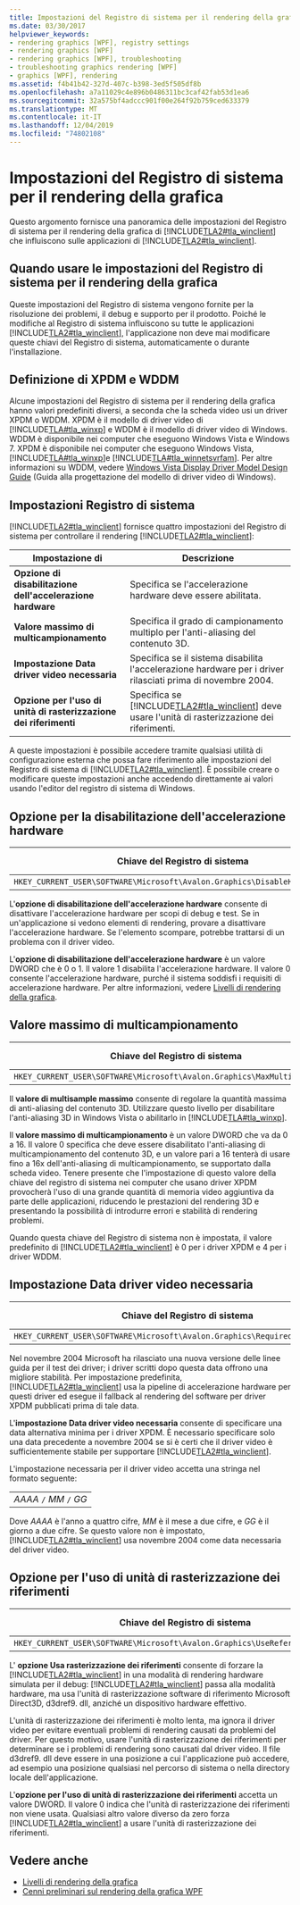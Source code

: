 ```yaml
---
title: Impostazioni del Registro di sistema per il rendering della grafica
ms.date: 03/30/2017
helpviewer_keywords:
- rendering graphics [WPF], registry settings
- rendering graphics [WPF]
- rendering graphics [WPF], troubleshooting
- troubleshooting graphics rendering [WPF]
- graphics [WPF], rendering
ms.assetid: f4b41b42-327d-407c-b398-3ed5f505df8b
ms.openlocfilehash: a7a11029c4e896b0486311bc3caf42fab53d1ea6
ms.sourcegitcommit: 32a575bf4adccc901f00e264f92b759ced633379
ms.translationtype: MT
ms.contentlocale: it-IT
ms.lasthandoff: 12/04/2019
ms.locfileid: "74802108"
---
```

# <a name="graphics-rendering-registry-settings"></a>Impostazioni del Registro di sistema per il rendering della grafica
Questo argomento fornisce una panoramica delle impostazioni del Registro di sistema per il rendering della grafica di [!INCLUDE[TLA2#tla_winclient](../../../../includes/tla2sharptla-winclient-md.md)] che influiscono sulle applicazioni di [!INCLUDE[TLA2#tla_winclient](../../../../includes/tla2sharptla-winclient-md.md)].  

<a name="overview"></a>   
## <a name="when-to-use-graphics-rendering-registry-settings"></a>Quando usare le impostazioni del Registro di sistema per il rendering della grafica  
 Queste impostazioni del Registro di sistema vengono fornite per la risoluzione dei problemi, il debug e supporto per il prodotto. Poiché le modifiche al Registro di sistema influiscono su tutte le applicazioni [!INCLUDE[TLA2#tla_winclient](../../../../includes/tla2sharptla-winclient-md.md)], l'applicazione non deve mai modificare queste chiavi del Registro di sistema, automaticamente o durante l'installazione.  
  
<a name="xpdmandwddm"></a>   
## <a name="what-are-xpdm-and-wddm"></a>Definizione di XPDM e WDDM  
 Alcune impostazioni del Registro di sistema per il rendering della grafica hanno valori predefiniti diversi, a seconda che la scheda video usi un driver XPDM o WDDM. XPDM è il modello di driver video di [!INCLUDE[TLA#tla_winxp](../../../../includes/tlasharptla-winxp-md.md)] e WDDM è il modello di driver video di Windows. WDDM è disponibile nei computer che eseguono Windows Vista e Windows 7. XPDM è disponibile nei computer che eseguono Windows Vista, [!INCLUDE[TLA#tla_winxp](../../../../includes/tlasharptla-winxp-md.md)]e [!INCLUDE[TLA#tla_winnetsvrfam](../../../../includes/tlasharptla-winnetsvrfam-md.md)]. Per altre informazioni su WDDM, vedere [Windows Vista Display Driver Model Design Guide](https://go.microsoft.com/fwlink/?LinkId=178394) (Guida alla progettazione del modello di driver video di Windows).  
  
<a name="registry_settings"></a>   
## <a name="registry-settings"></a>Impostazioni Registro di sistema  
 [!INCLUDE[TLA2#tla_winclient](../../../../includes/tla2sharptla-winclient-md.md)] fornisce quattro impostazioni del Registro di sistema per controllare il rendering [!INCLUDE[TLA2#tla_winclient](../../../../includes/tla2sharptla-winclient-md.md)]:  
  
|Impostazione di|Descrizione|  
|-------------|-----------------|  
|**Opzione di disabilitazione dell'accelerazione hardware**|Specifica se l'accelerazione hardware deve essere abilitata.|  
|**Valore massimo di multicampionamento**|Specifica il grado di campionamento multiplo per l'anti-aliasing del contenuto 3D.|  
|**Impostazione Data driver video necessaria**|Specifica se il sistema disabilita l'accelerazione hardware per i driver rilasciati prima di novembre 2004.|  
|**Opzione per l'uso di unità di rasterizzazione dei riferimenti**|Specifica se [!INCLUDE[TLA2#tla_winclient](../../../../includes/tla2sharptla-winclient-md.md)] deve usare l'unità di rasterizzazione dei riferimenti.|  
  
 A queste impostazioni è possibile accedere tramite qualsiasi utilità di configurazione esterna che possa fare riferimento alle impostazioni del Registro di sistema di [!INCLUDE[TLA2#tla_winclient](../../../../includes/tla2sharptla-winclient-md.md)]. È possibile creare o modificare queste impostazioni anche accedendo direttamente ai valori usando l'editor del registro di sistema di Windows.  
  
<a name="disablehardwareacceleration"></a>   
## <a name="disable-hardware-acceleration-option"></a>Opzione per la disabilitazione dell'accelerazione hardware  
  
|Chiave del Registro di sistema|Tipo valore|  
|------------------|----------------|  
|`HKEY_CURRENT_USER\SOFTWARE\Microsoft\Avalon.Graphics\DisableHWAcceleration`|DWORD|  
  
 L'**opzione di disabilitazione dell'accelerazione hardware** consente di disattivare l'accelerazione hardware per scopi di debug e test. Se in un'applicazione si vedono elementi di rendering, provare a disattivare l'accelerazione hardware. Se l'elemento scompare, potrebbe trattarsi di un problema con il driver video.  
  
 L'**opzione di disabilitazione dell'accelerazione hardware** è un valore DWORD che è 0 o 1. Il valore 1 disabilita l'accelerazione hardware. Il valore 0 consente l'accelerazione hardware, purché il sistema soddisfi i requisiti di accelerazione hardware. Per altre informazioni, vedere [Livelli di rendering della grafica](../advanced/graphics-rendering-tiers.md).  
  
<a name="maxmultisample"></a>   
## <a name="maximum-multisample-value"></a>Valore massimo di multicampionamento  
  
|Chiave del Registro di sistema|Tipo valore|  
|------------------|----------------|  
|`HKEY_CURRENT_USER\SOFTWARE\Microsoft\Avalon.Graphics\MaxMultisampleType`|DWORD|  
  
 Il **valore di multisample massimo** consente di regolare la quantità massima di anti-aliasing del contenuto 3D. Utilizzare questo livello per disabilitare l'anti-aliasing 3D in Windows Vista o abilitarlo in [!INCLUDE[TLA#tla_winxp](../../../../includes/tlasharptla-winxp-md.md)].  
  
 Il **valore massimo di multicampionamento** è un valore DWORD che va da 0 a 16. Il valore 0 specifica che deve essere disabilitato l'anti-aliasing di multicampionamento del contenuto 3D, e un valore pari a 16 tenterà di usare fino a 16x dell'anti-aliasing di multicampionamento, se supportato dalla scheda video. Tenere presente che l'impostazione di questo valore della chiave del registro di sistema nei computer che usano driver XPDM provocherà l'uso di una grande quantità di memoria video aggiuntiva da parte delle applicazioni, riducendo le prestazioni del rendering 3D e presentando la possibilità di introdurre errori e stabilità di rendering problemi.  
  
 Quando questa chiave del Registro di sistema non è impostata, il valore predefinito di [!INCLUDE[TLA2#tla_winclient](../../../../includes/tla2sharptla-winclient-md.md)] è 0 per i driver XPDM e 4 per i driver WDDM.  
  
<a name="requiredvideodriverdatesetting"></a>   
## <a name="required-video-driver-date-setting"></a>Impostazione Data driver video necessaria  
  
|Chiave del Registro di sistema|Tipo valore|  
|------------------|----------------|  
|`HKEY_CURRENT_USER\SOFTWARE\Microsoft\Avalon.Graphics\RequiredVideoDriverDate`|Stringa|  
  
 Nel novembre 2004 Microsoft ha rilasciato una nuova versione delle linee guida per il test dei driver; i driver scritti dopo questa data offrono una migliore stabilità. Per impostazione predefinita, [!INCLUDE[TLA2#tla_winclient](../../../../includes/tla2sharptla-winclient-md.md)] usa la pipeline di accelerazione hardware per questi driver ed esegue il fallback al rendering del software per driver XPDM pubblicati prima di tale data.  
  
 L'**impostazione Data driver video necessaria** consente di specificare una data alternativa minima per i driver XPDM. È necessario specificare solo una data precedente a novembre 2004 se si è certi che il driver video è sufficientemente stabile per supportare [!INCLUDE[TLA2#tla_winclient](../../../../includes/tla2sharptla-winclient-md.md)].  
  
 L'impostazione necessaria per il driver video accetta una stringa nel formato seguente:  
  
| |  
|-|  
|*AAAA* `/` *MM* `/` *GG*|  
  
 Dove *AAAA* è l'anno a quattro cifre, *MM* è il mese a due cifre, e *GG* è il giorno a due cifre. Se questo valore non è impostato, [!INCLUDE[TLA2#tla_winclient](../../../../includes/tla2sharptla-winclient-md.md)] usa novembre 2004 come data necessaria del driver video.  
  
<a name="usereferencerasterizeroption"></a>   
## <a name="use-reference-rasterizer-option"></a>Opzione per l'uso di unità di rasterizzazione dei riferimenti  
  
|Chiave del Registro di sistema|Tipo valore|  
|------------------|----------------|  
|`HKEY_CURRENT_USER\SOFTWARE\Microsoft\Avalon.Graphics\UseReferenceRasterizer`|DWORD|  
  
 L' **opzione Usa rasterizzazione dei riferimenti** consente di forzare la [!INCLUDE[TLA2#tla_winclient](../../../../includes/tla2sharptla-winclient-md.md)] in una modalità di rendering hardware simulata per il debug: [!INCLUDE[TLA2#tla_winclient](../../../../includes/tla2sharptla-winclient-md.md)] passa alla modalità hardware, ma usa l'unità di rasterizzazione software di riferimento Microsoft Direct3D, d3dref9. dll, anziché un dispositivo hardware effettivo.  
  
 L'unità di rasterizzazione dei riferimenti è molto lenta, ma ignora il driver video per evitare eventuali problemi di rendering causati da problemi del driver. Per questo motivo, usare l'unità di rasterizzazione dei riferimenti per determinare se i problemi di rendering sono causati dal driver video. Il file d3dref9. dll deve essere in una posizione a cui l'applicazione può accedere, ad esempio una posizione qualsiasi nel percorso di sistema o nella directory locale dell'applicazione.  
  
 L'**opzione per l'uso di unità di rasterizzazione dei riferimenti** accetta un valore DWORD. Il valore 0 indica che l'unità di rasterizzazione dei riferimenti non viene usata. Qualsiasi altro valore diverso da zero forza [!INCLUDE[TLA2#tla_winclient](../../../../includes/tla2sharptla-winclient-md.md)] a usare l'unità di rasterizzazione dei riferimenti.  
  
## <a name="see-also"></a>Vedere anche

- [Livelli di rendering della grafica](../advanced/graphics-rendering-tiers.md)
- [Cenni preliminari sul rendering della grafica WPF](wpf-graphics-rendering-overview.md)
